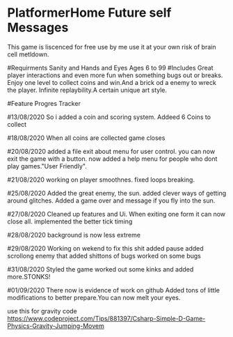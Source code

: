 # PlatformerHome Future self Messages
This game is liscenced for free use by me use it at your own risk of brain cell metldown.

#Requirments
Sanity and Hands and Eyes
Ages 6 to 99
#Includes
Great player interactions and even more fun when something bugs out or breaks.
Enjoy one level to collect coins and win.And a brick od a enemy to wreck the player.
Infinite replaybility.A certain unique art style.






#Feature Progres Tracker

#13/08/2020
So i added a coin and scoring system.
Addeed 6 Coins to collect 

#18/08/2020
When all coins are collected game closes

#20/08/2020
added a file exit about menu for user control.
you can now exit the game with a button.
now added a help menu for people who dont play games."User Friendly".

#21/08/2020
working on player smoothnes.
fixed loops breaking.

#25/08/2020
Added the great enemy, the sun.
added clever ways of getting around glitches.
Added a game over and message if you fly into the sun.

#27/08/2020
Cleaned up features and Ui.
When exiting one form it can now close all.
implemented the better tick timing 

#28/08/2020
background is now less extreme

#29/08/2020
Working on wekend to fix this shit
added pause
added scrollong enemy that added shittons of bugs
worked on some bugs 

#31/08/2020 
Styled the game worked out some kinks and added more.STONKS!

#01/09/2020
There now is evidence of work on github
Added tons of little modifications to better prepare.You can now melt your eyes.








use this for gravity code 
https://www.codeproject.com/Tips/881397/Csharp-Simple-D-Game-Physics-Gravity-Jumping-Movem